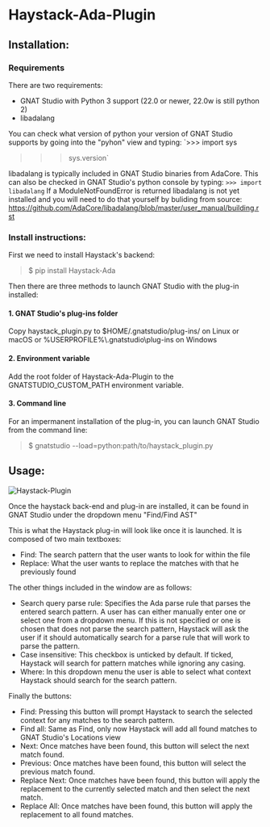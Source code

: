 # Haystack-Ada-Plugin

## Installation:
### Requirements
There are two requirements:
 - GNAT Studio with Python 3 support (22.0 or newer, 22.0w is still python 2)
 - libadalang

You can check what version of python your version of GNAT Studio supports by going into the "pyhon" view and typing:
`>>> import sys
>>> sys.version`

libadalang is typically included in GNAT Studio binaries from AdaCore.
This can also be checked in GNAT Studio's python console by typing:
`>>> import libadalang`
If a ModuleNotFoundError is returned libadalang is not yet installed and you will need to do that yourself by buliding from source:
https://github.com/AdaCore/libadalang/blob/master/user_manual/building.rst

### Install instructions:
First we need to install Haystack's backend:
> $ pip install Haystack-Ada

Then there are three methods to launch GNAT Studio with the plug-in installed:

#### 1. GNAT Studio's plug-ins folder
Copy haystack_plugin.py to $HOME/.gnatstudio/plug-ins/ on Linux or macOS
or %USERPROFILE%\\.gnatstudio\plug-ins on Windows

#### 2. Environment variable
Add the root folder of Haystack-Ada-Plugin to the GNATSTUDIO_CUSTOM_PATH environment variable.

#### 3. Command line
For an impermanent installation of the plug-in, you can launch GNAT Studio from the command line:
> $ gnatstudio --load=python:path/to/haystack_plugin.py


## Usage:
![Haystack-Plugin](https://user-images.githubusercontent.com/16014794/149335401-1479299a-f949-4847-b167-916a864c790f.PNG)

Once the haystack back-end and plug-in are installed, it can be found in GNAT Studio under the dropdown menu "Find/Find AST"

This is what the Haystack plug-in will look like once it is launched. It is composed of two main textboxes:
 - Find: The search pattern that the user wants to look for within the file
 - Replace: What the user wants to replace the matches with that he previously found

The other things included in the window are as follows:
 - Search query parse rule: Specifies the Ada parse rule that parses the entered search pattern. A user has can either manually enter one or select one from a dropdown menu. If this is not specified or one is chosen that does not parse the search pattern, Haystack will ask the user if it should automatically search for a parse rule that will work to parse the pattern.
 - Case insensitive: This checkbox is unticked by default. If ticked, Haystack will search for pattern matches while ignoring any casing.
 - Where: In this dropdown menu the user is able to select what context Haystack should search for the search pattern.

Finally the buttons:
 - Find: Pressing this button will prompt Haystack to search the selected context for any matches to the search pattern.
 - Find all: Same as Find, only now Haystack will add all found matches to GNAT Studio's Locations view
 - Next: Once matches have been found, this button will select the next match found.
 - Previous: Once matches have been found, this button will select the previous match found.
 - Replace Next: Once matches have been found, this button will apply the replacement to the currently selected match and then select the next match.
 - Replace All: Once matches have been found, this button will apply the replacement to all found matches.
